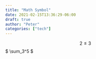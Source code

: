 ```yaml
---
title: "Math Symbol"
date: 2021-02-15T13:36:29-06:00
draft: true
author: "Peter"
categories: ["tech"]
---
```



$$ 2 \leq 3 \tag{1}$$
$ \sum_3^5 $